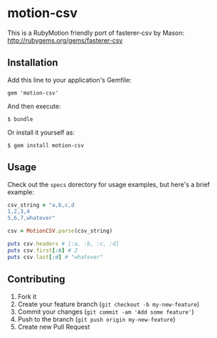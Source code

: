 # motion-csv

This is a RubyMotion friendly port of fasterer-csv by Mason: http://rubygems.org/gems/fasterer-csv

## Installation

Add this line to your application's Gemfile:

    gem 'motion-csv'

And then execute:

    $ bundle

Or install it yourself as:

    $ gem install motion-csv

## Usage

Check out the `specs` dorectory for usage examples, but here's a brief example:

```ruby
csv_string = "a,b,c,d
1,2,3,4
5,6,7,whatever"

csv = MotionCSV.parse(csv_string)

puts csv.headers # [:a, :b, :c, :d]
puts csv.first[:b] # 2
puts csv.last[:d] # "whatever"
```

## Contributing

1. Fork it
2. Create your feature branch (`git checkout -b my-new-feature`)
3. Commit your changes (`git commit -am 'Add some feature'`)
4. Push to the branch (`git push origin my-new-feature`)
5. Create new Pull Request
